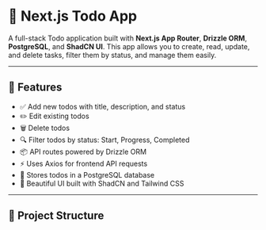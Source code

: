 # 📝 Next.js Todo App

A full-stack Todo application built with **Next.js App Router**, **Drizzle ORM**, **PostgreSQL**, and **ShadCN UI**. This app allows you to create, read, update, and delete tasks, filter them by status, and manage them easily.

---

## 🚀 Features

-   ✅ Add new todos with title, description, and status
-   ✏️ Edit existing todos
-   🗑️ Delete todos
-   🔍 Filter todos by status: Start, Progress, Completed
-   📦 API routes powered by Drizzle ORM
-   ⚡ Uses Axios for frontend API requests
-   💾 Stores todos in a PostgreSQL database
-   💅 Beautiful UI built with ShadCN and Tailwind CSS

---

## 📁 Project Structure
